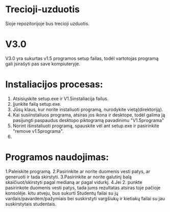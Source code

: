 # Trecioji-uzduotis
Sioje repozitorijoje bus trecioji uzduotis.

# V3.0

V3.0 yra sukurtas v1.5 programos setup failas, todėl vartotojas programą gali įsirašyti pas save kompiuteryje.

# Instaliacijos procesas:
1. Atsisiųskite setup.exe ir V1.5instaliacija failus.
2. Įjunkite failą setup.exe.
3. Jūsų klaus, kur norite instaliuoti programą, nurodykite vietą(direktoriją).
4. Kai susiinstaliuos programa, atsiras jos ikona ir desktope, todėl galima ją pasijungti
paspaudus desktopo piktogramą pavadinimu "V1.5programa"
5. Norint išinstaliuoti programą, spauskite vėl ant setup.exe ir pasirinkite "remove v1.5programa".
6. 
 # Programos naudojimas:
1.Paleiskite programą.
2.Pasirinkite ar norite duomenis vesti patys, ar generuoti ir tada skirstyti.
3.Pasirinkite ar norite galutinį balą skaičiuot/skirstyti pagal medianą ar pagal vidurkį.
4.Jei 2. punkte pasirinkote duomenis vesti patys, tada jums rezultatas atsiras toje pačioje konsolėje.
kitu atveju, bus sukurti Studentų failai su jų vardais/pavardėm/pažymiais bei suskirstyti vargšiukų ir kietiakų failai
su jau suskirstytais studentais.

